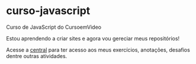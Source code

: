 # curso-javascript
Curso de JavaScript do CursoemVideo

Estou aprendendo a criar sites e agora vou gereciar meus repositórios!

Acesse a <a href="https://joao8victor8santana.github.io/central/central/pag-central.html">central</a> para ter acesso aos meus exercícios, anotações, desafios dentre outras atividades.